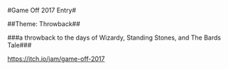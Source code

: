 #Game Off 2017 Entry#

##Theme: Throwback##

###a throwback to the days of Wizardy, Standing Stones, and The Bards Tale###

https://itch.io/jam/game-off-2017
